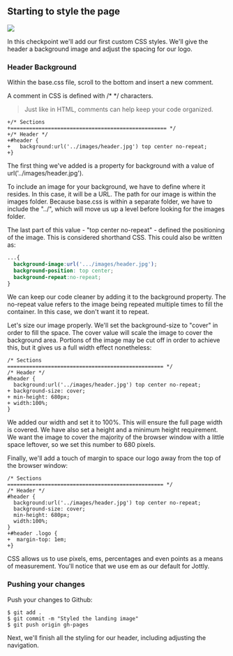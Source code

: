 ## Starting to style the page

![](http://cl.ly/WHEI/12-header.png)

In this checkpoint we'll add our first custom CSS styles. We'll give the header a background image and adjust the spacing for our logo.

### Header Background

Within the base.css file, scroll to the bottom and insert a new comment.

A comment in CSS is defined with /* */ characters.

> Just like in HTML, comments can help keep your code organized.

```CSS(stylesheets/base.css)
+/* Sections
+================================================== */
+/* Header */
+#header {
+	background:url('../images/header.jpg') top center no-repeat;
+}
```

The first thing we've added is a property for background with a value of url('../images/header.jpg').

To include an image for your background, we have to define where it resides. In this case, it will be a URL. The path for our image is within the images folder. Because base.css is within a separate folder, we have to include the "../", which will move us up a level before looking for the images folder.

The last part of this value - "top center no-repeat" - defined the positioning of the image. This is considered shorthand CSS. This could also be written as:

```css
...{
  background-image:url('.../images/header.jpg');
  background-position: top center;
  background-repeat:no-repeat;
}
```

We can keep our code cleaner by adding it to the background property. The no-repeat value refers to the image being repeated multiple times to fill the container. In this case, we don't want it to repeat.

Let's size our image properly. We'll set the background-size to "cover" in order to fill the space. The cover value will scale the image to cover the background area. Portions of the image may be cut off in order to achieve this, but it gives us a full width effect nonetheless:

```CSS(stylesheets/base.css)
/* Sections
================================================== */
/* Header */
#header {
  background:url('../images/header.jpg') top center no-repeat;
+ background-size: cover;
+ min-height: 680px;
+ width:100%;
}
```

We added our width and set it to 100%. This will ensure the full page width is covered. We have also set a height and a minimum height requirement. We want the image to cover the majority of the browser window with a little space leftover, so we set this number to 680 pixels.

Finally, we'll add a touch of margin to space our logo away from the top of the browser window:

```CSS(stylesheets/base.css)
/* Sections
================================================== */
/* Header */
#header {
  background:url('../images/header.jpg') top center no-repeat;
  background-size: cover;
  min-height: 680px;
  width:100%;
}
+#header .logo {
+  margin-top: 1em;
+}
```

CSS allows us to use pixels, ems, percentages and even points as a means of measurement. You'll notice that we use em as our default for Jottly.

### Pushing your changes

Push your changes to Github:

```bash(Terminal)
$ git add .
$ git commit -m "Styled the landing image"
$ git push origin gh-pages
```

Next, we'll finish all the styling for our header, including adjusting the navigation.
